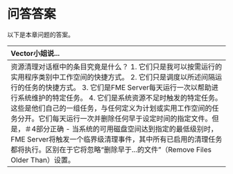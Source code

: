 # 问答答案

以下是本章问题的答案。

|  Vector小姐说... |
| :--- |
|  资源清理对话框中的条目究竟是什么？  1. 它们只是我可以按需运行的实用程序类别中工作空间的快捷方式。 2. 它们只是调度以所述间隔运行的任务的快捷方式。 3. 它们是FME Server每天运行一次以帮助进行系统维护的特定任务。 4. 它们是系统资源不足时触发的特定任务。  这些是他们自己的一组任务，与任何定义为计划或实用工作空间的任务分开。它们每天运行一次并删除任何早于设定时间的指定文件。但是，＃4部分正确 - 当系统的可用磁盘空间达到指定的最低级别时，FME Server将触发一个临界级清理事件，其中所有已启用的清理任务都将执行。区别在于它将忽略“删除早于...的文件”（Remove Files Older Than）设置。 |

